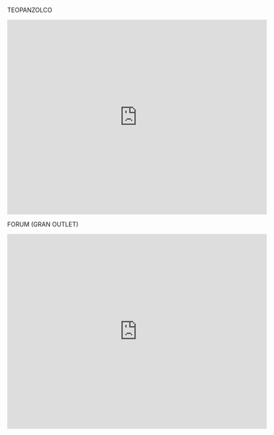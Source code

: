 TEOPANZOLCO

<iframe src="https://www.google.com/maps/embed?pb=!1m18!1m12!1m3!1d30192.263152042335!2d-99.25927562568357!3d18.929938100000015!2m3!1f0!2f0!3f0!3m2!1i1024!2i768!4f13.1!3m3!1m2!1s0x85cddff9c08f76e3%3A0xc4bf452c1c592800!2sLa%20cruderia!5e0!3m2!1ses!2smx!4v1752517700664!5m2!1ses!2smx" width="600" height="450" style="border:0;" allowfullscreen="" loading="lazy" referrerpolicy="no-referrer-when-downgrade"></iframe>

FORUM (GRAN OUTLET)
<iframe src="https://www.google.com/maps/embed?pb=!1m18!1m12!1m3!1d30193.022511296804!2d-99.23710042568358!3d18.925735900000006!2m3!1f0!2f0!3f0!3m2!1i1024!2i768!4f13.1!3m3!1m2!1s0x85cddf7668a431d9%3A0x611e6ac509e357a1!2sLa%20cruderia!5e0!3m2!1ses!2smx!4v1752517726566!5m2!1ses!2smx" width="600" height="450" style="border:0;" allowfullscreen="" loading="lazy" referrerpolicy="no-referrer-when-downgrade"></iframe>


